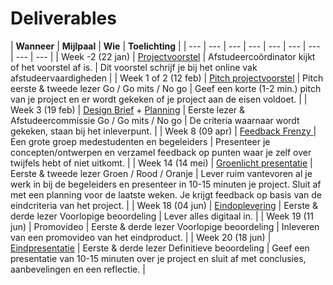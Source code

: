 # Deliverables



| **Wanneer** | **Mijlpaal** | **Wie** | **Toelichting** |
| --- | --- | --- | --- | --- | --- | --- | --- | --- |
| Week -2 \(22 jan\) | [Projectvoorstel](projectvoorstel.md) | Afstudeercoördinator kijkt of het voorstel af is. | Dit voorstel schrijf je bij het online vak afstudeervaardigheden |
| Week 1 of 2    \(12 feb\) | [Pitch projectvoorstel](pitch-projectvoorstel.md) | Pitch eerste & tweede lezer          Go / Go mits / No go | Geef een korte \(1-2 min.\) pitch van je project en er wordt gekeken of je project aan de eisen voldoet. |
| Week 3 \(19 feb\) | [Design Brief](design-brief.md) + [Planning](planning.md) | Eerste lezer & Afstudeercommissie  Go / Go mits / No go | De criteria waarnaar wordt gekeken, staan bij het inleverpunt. |
| Week 8  \(09 apr\) | [Feedback Frenzy ](feedback-frenzy.md)   | Een grote groep medestudenten en begeleiders | Presenteer je concepten/ontwerpen en verzamel feedback op punten waar je zelf over twijfels hebt of niet uitkomt. |
| Week 14 \(14 mei\) | [Groenlicht presentatie](groenlicht-presentatie.md) | Eerste & tweede lezer  Groen / Rood / Oranje | Lever ruim vantevoren al je werk in bij de begeleiders en presenteer in 10-15 minuten je project. Sluit af met een planning voor de laatste weken. Je krijgt feedback op basis van de eindcriteria van het project. |
| Week 18 \(04 jun\) | [Eindoplevering](eindoplevering.md) | Eerste & derde lezer  Voorlopige beoordeling | Lever alles digitaal in. |
| Week 19 \(11 jun\) | Promovideo | Eerste & derde lezer Voorlopige beoordeling | Inleveren van een promovideo van het eindproduct.  |
| Week 20 \(18 jun\) | [Eindpresentatie](eindpresentatie.md) | Eerste & derde lezer  Definitieve beoordeling | Geef een presentatie van 10-15 minuten over je project en sluit af met conclusies, aanbevelingen en een reflectie. |

